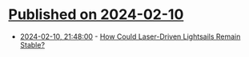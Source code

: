 # [Published on 2024-02-10](index.md)

* [2024-02-10, 21:48:00](https://soylentnews.org/article.pl?sid=24/02/09/0711221&from=rss) - [How Could Laser-Driven Lightsails Remain Stable?](https://soylentnews.org/article.pl?sid=24/02/09/0711221&from=rss)
